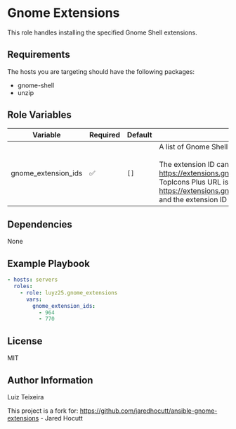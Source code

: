 # Gnome Extensions

This role handles installing the specified Gnome Shell extensions.

## Requirements

The hosts you are targeting should have the following packages:

- gnome-shell
- unzip

## Role Variables

| Variable            | Required | Default | Description                                                                                                                                                                                                                                                      |
| ------------------- | -------- | ------- | ---------------------------------------------------------------------------------------------------------------------------------------------------------------------------------------------------------------------------------------------------------------- |
| gnome_extension_ids | &#9989;  | `[]`    | A list of Gnome Shell extension IDs to install.<br><br>The extension ID can be found in the URL on https://extensions.gnome.org/.<br>For example, the TopIcons Plus URL is https://extensions.gnome.org/extension/1031/topicons/ and the extension ID is `1031`. |

## Dependencies

None

## Example Playbook

```yaml
- hosts: servers
  roles:
    - role: luyz25.gnome_extensions
      vars:
        gnome_extension_ids:
          - 964
          - 770
```

## License

MIT

## Author Information

Luiz Teixeira

This project is a fork for:
  https://github.com/jaredhocutt/ansible-gnome-extensions - Jared Hocutt
